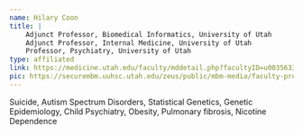 ```yaml
---
name: Hilary Coon
title: |
    Adjunct Professor, Biomedical Informatics, University of Utah
    Adjunct Professor, Internal Medicine, University of Utah
    Professor, Psychiatry, University of Utah
type: affiliated
link: https://medicine.utah.edu/faculty/mddetail.php?facultyID=u0035633
pic: https://securembm.uuhsc.utah.edu/zeus/public/mbm-media/faculty-profile?facultyPK=FM00004565
---
```


Suicide, Autism Spectrum Disorders, Statistical Genetics, Genetic Epidemiology, Child Psychiatry, Obesity, Pulmonary fibrosis, Nicotine Dependence
